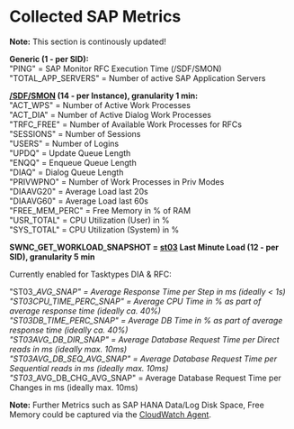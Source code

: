 # Collected SAP Metrics

**Note:** This section is continously updated!

**Generic (1 - per SID):**  
"PING" = SAP Monitor RFC Execution Time (/SDF/SMON)
"TOTAL_APP_SERVERS" = Number of active SAP Application Servers

**[/SDF/SMON](https://wiki.scn.sap.com/wiki/display/CPP/All+about+SMON) (14 - per Instance), granularity 1 min:**  
"ACT_WPS" = Number of Active Work Processes  
"ACT_DIA" = Number of Active Dialog Work Processes  
"TRFC_FREE" = Number of Available Work Processes for RFCs  
"SESSIONS" = Number of Sessions  
"USERS" = Number of Logins  
"UPDQ" = Update Queue Length  
"ENQQ" = Enqueue Queue Length  
"DIAQ" = Dialog Queue Length  
"PRIVWPNO" = Number of Work Processes in Priv Modes  
"DIAAVG20" = Average Load last 20s  
"DIAAVG60" = Average Load last 60s  
"FREE_MEM_PERC" = Free Memory in % of RAM  
"USR_TOTAL" = CPU Utilization (User) in %  
"SYS_TOTAL" = CPU Utilization (System) in %  

**SWNC_GET_WORKLOAD_SNAPSHOT = [st03](https://wiki.scn.sap.com/wiki/pages/viewpage.action?pageId=471174735) Last Minute Load (12 - per SID), granularity 5 min**  

Currently enabled for Tasktypes DIA & RFC:

"ST03_<TYPE>_AVG_SNAP" = Average Response Time per Step in ms (ideally < 1s)  
"ST03_<TYPE>_CPU_TIME_PERC_SNAP" = Average CPU Time in % as part of average response time (ideally ca. 40%)  
"ST03_<TYPE>_DB_TIME_PERC_SNAP" = Average DB Time in % as part of average response time (ideally ca. 40%)  
"ST03_<TYPE>_AVG_DB_DIR_SNAP" = Average Database Request Time per Direct reads in ms (ideally max. 10ms)  
"ST03_<TYPE>_AVG_DB_SEQ_AVG_SNAP" = Average Database Request Time per Sequential reads in ms (ideally max. 10ms)  
"ST03_<TYPE>_AVG_DB_CHG_AVG_SNAP" = Average Database Request Time per Changes in ms (ideally max. 10ms)  
  
  
**Note:** Further Metrics such as SAP HANA Data/Log Disk Space, Free Memory could be captured via the [CloudWatch Agent](https://docs.aws.amazon.com/AmazonCloudWatch/latest/monitoring/Install-CloudWatch-Agent.html).